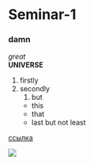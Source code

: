 # Seminar-1
### damn
*great*  
__UNIVERSE__
1. firstly
2. secondly
    1. but
    + this  
    * that  
    - last but not least
    
    
[ссылка](https://docs.google.com/forms/d/e/1FAIpQLSc7D83q_nkvhGiTVHQ_gOb5gcf2BpOLKgtEMxrueFMUaVpoSw/formResponse "зачем")

![](https://vignette.wikia.nocookie.net/austinally/images/1/14/Random_picture_of_shark.png/revision/latest?cb=20150911004230)
